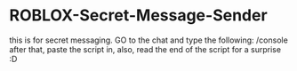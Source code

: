 # ROBLOX-Secret-Message-Sender
this is for secret messaging. GO to the chat and type the following: /console  after that, paste the script in, also, read the end of the script for a surprise :D
